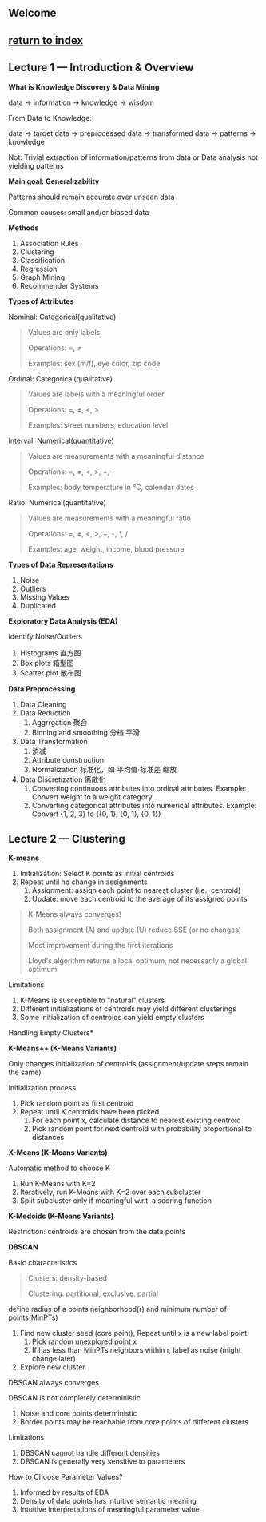 ## Welcome

## [return to index](./index.html)

## Lecture 1 — Introduction & Overview

**What is Knowledge Discovery & Data Mining**

data -> information -> knowledge -> wisdom

From Data to Knowledge:

data -> target data -> preprocessed data -> transformed data -> patterns -> knowledge

Not: Trivial extraction of information/patterns from data or Data analysis not yielding patterns

**Main goal: Generalizability**

Patterns should remain accurate over unseen data

Common causes: small and/or biased data

**Methods**

1. Association Rules
2. Clustering
3. Classification
4. Regression
5. Graph Mining
6. Recommender Systems

**Types of Attributes**

Nominal: Categorical(qualitative)
> Values are only labels
> 
> Operations: =, ≠
> 
> Examples: sex (m/f), eye color, zip code

Ordinal: Categorical(qualitative)
> Values are labels with a meaningful order
> 
> Operations: =, ≠, <, >
> 
> Examples: street numbers, education level

Interval: Numerical(quantitative)
> Values are measurements with a meaningful distance
> 
> Operations: =, ≠, <, >, +, -
> 
> Examples:  body temperature in ℃, calendar dates

Ratio: Numerical(quantitative)
> Values are measurements with a meaningful ratio
> 
> Operations: =, ≠, <, >, +, -, *, /
> 
> Examples: age, weight, income, blood pressure

**Types of Data Representations**

1. Noise
2. Outliers
3. Missing Values
4. Duplicated
   
**Exploratory Data Analysis (EDA)**

Identify Noise/Outliers

1. Histograms 直方图
2. Box plots 箱型图
3. Scatter plot 散布图

**Data Preprocessing**

1. Data Cleaning
2. Data Reduction
   1. Aggrrgation 聚合
   2. Binning and smoothing 分档 平滑
3. Data Transformation
   1. 消减
   2. Attribute construction
   3. Normalization 标准化，如 平均值·标准差 缩放
4. Data Discretization 离散化
   1. Converting continuous attributes into ordinal attributes. Example: Convert weight to a weight category
   2. Converting categorical attributes into numerical attributes. Example: Convert {1, 2, 3} to {{0, 1}, {0, 1}, {0, 1}}

## Lecture 2 — Clustering

**K-means**

1. Initialization: Select K points as initial centroids
2. Repeat until no change in assignments
    1. Assignment: assign each point to nearest cluster (i.e., centroid)
    2. Update: move each centroid to the average of its assigned points

> K-Means always converges!
> 
> Both assignment (A) and update (U) reduce SSE (or no changes)
> 
> Most improvement during the first iterations
> 
> Lloyd's algorithm returns a local optimum, not necessarily a global optimum

Limitations
1. K-Means is susceptible to "natural" clusters
2. Different initializations of centroids may yield different clusterings
3. Some initialization of centroids can yield empty clusters

Handling Empty Clusters*

**K-Means++ (K-Means Variants)**

Only changes initialization of centroids
(assignment/update steps remain the same)

Initialization process
1. Pick random point as first centroid
2. Repeat until K centroids have been picked
    1. For each point x, calculate distance to nearest existing centroid
    2. Pick random point for next centroid with
    probability proportional to distances

**X-Means (K-Means Variants)**

Automatic method to choose K

1. Run K-Means with K=2
2. Iteratively, run K-Means with K=2 over each subcluster
3. Split subcluster only if meaningful w.r.t. a scoring function

**K-Medoids (K-Means Variants)**

Restriction: centroids are chosen from the data points

**DBSCAN**

Basic characteristics
> Clusters: density-based
> 
> Clustering: partitional, exclusive, partial

define radius of a points neighborhood(r) and minimum number of points(MinPTs)

1. Find new cluster seed (core point), Repeat until x is a new label point
    1. Pick random unexplored point x
    2. If has less than MinPTs neighbors within r, label as noise (might change later)
2. Explore new cluster

DBSCAN always converges

DBSCAN is not completely deterministic
1. Noise and core points deterministic
2. Border points may be reachable from core points of different clusters

Limitations
1. DBSCAN cannot handle different densities
2. DBSCAN is generally very sensitive to parameters

How to Choose Parameter Values?
1. Informed by results of EDA
2. Density of data points has intuitive semantic meaning
3. Intuitive interpretations of meaningful parameter value
